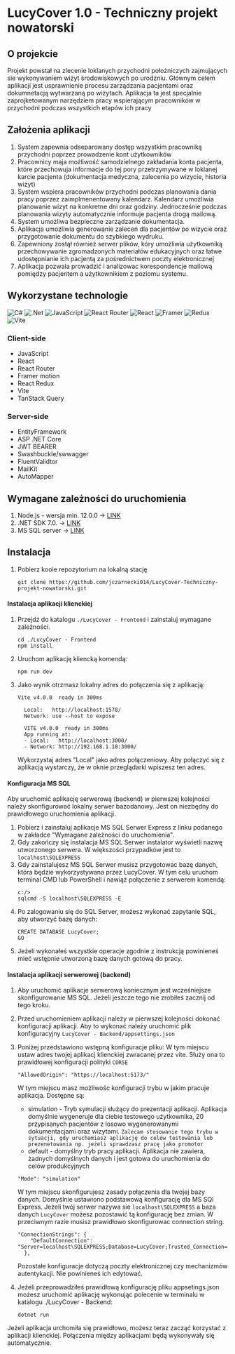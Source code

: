 # LucyCover 1.0 - Techniczny projekt nowatorski
## O projekcie
Projekt powstał na zlecenie loklanych przychodni położniczych zajmujących sie wykonywaniem wizyt środowiskowych po urodzniu. Głównym celem aplikacji jest usprawnienie procesu zarządzania pacjentami oraz dokumnetacją wytwarzaną po wizytach. Aplikacja ta jest specjalnie zaprojketowanym narzędziem pracy wspierającym pracowników w przychodni podczas wszystkich etapów ich pracy

## Założenia aplikacji
1. System zapewnia odseparowany dostęp wszystkim pracowniką przychodni poprzez prowadzenie kont użytkowników
2. Pracownicy maja możliwość samodzielnego zakładania konta pacjenta, które przechowuja informacje do tej pory przetrzymywane w loklanej karcie pacjenta (dokumentacja medyczna, zalecenia po wizycie, historia wizyt)
3. System wspiera pracowników przychodni podczas planowania dania pracy poprzez zaimplmenentowany kalendarz. Kalendarz umożliwia planowanie wizyt na konkretne dni oraz godziny. Jednocześnie podczas planowania wizyty automatycznie informuje pacjenta drogą mailową.
4. System umożliwa bezpieczne zarządzanie dokumentacja.
5. Aplikacja umozliwia generowanie zaleceń dla pacjentów po wizycie oraz przygotowanie dokumentu do szybkiego wydruku.
6. Zapewniony zostął również serwer plików, kóry umożliwia użytkowniką przechowywanie zgromadzonych materiałów edukacyjnych oraz łatwe udostępnianie ich pacjentą za pośrednictwem poczty elektronicznej
7. Aplikacja pozwala prowadzić i analizowac korespondencje mailową pomiędzy pacjentem a użytkownikiem z poziomu systemu.

## Wykorzystane technologie
![C#](https://img.shields.io/badge/c%23-%23239120.svg?style=for-the-badge&logo=csharp&logoColor=white) ![.Net](https://img.shields.io/badge/.NET-5C2D91?style=for-the-badge&logo=.net&logoColor=white) ![JavaScript](https://img.shields.io/badge/javascript-%23323330.svg?style=for-the-badge&logo=javascript&logoColor=%23F7DF1E) ![React Router](https://img.shields.io/badge/React_Router-CA4245?style=for-the-badge&logo=react-router&logoColor=white) ![React](https://img.shields.io/badge/react-%2320232a.svg?style=for-the-badge&logo=react&logoColor=%2361DAFB) ![Framer](https://img.shields.io/badge/Framer-black?style=for-the-badge&logo=framer&logoColor=blue) ![Redux](https://img.shields.io/badge/redux-%23593d88.svg?style=for-the-badge&logo=redux&logoColor=white) ![Vite](https://img.shields.io/badge/vite-%23646CFF.svg?style=for-the-badge&logo=vite&logoColor=white)

### Client-side
* JavaScript
* React
* React Router
* Framer motion
* React Redux
* Vite
* TanStack Query
### Server-side
* EntityFramework
* ASP .NET Core
* JWT BEARER
* Swashbuckle/swwagger
* FluentValidtor
* MailKit
* AutoMapper

## Wymagane zależności do uruchomienia 
1. Node.js - wersja min. 12.0.0 -> [LINK](https://nodejs.org/en)
2. .NET SDK 7.0. -> [LINK](https://dotnet.microsoft.com/en-us/download/dotnet/7.0)
3. MS SQL server  -> [LINK](https://go.microsoft.com/fwlink/p/?linkid=2216019&clcid=0x415&culture=pl-pl&country=pl)

## Instalacja
1) Pobierz kooie repozytorium na lokalną stację
    ~~~~
    git clone https://github.com/jczarnecki014/LucyCover-Techniczny-projekt-nowatorski.git
    ~~~~
#### Instalacja aplikacji klienckiej
1) Przejdź do katalogu `./LucyCover - Frontend` i zainstaluj wymagane zależności.
    ```
    cd ./LucyCover - Frontend
    npm install
    ```
2) Uruchom aplikację kliencką komendą:
    ```
    npm run dev
    ```
3) Jako wynik otrzmasz lokalny adres do połączenia się z aplikacją:
    ```
    Vite v4.0.0  ready in 300ms
    
      Local:   http://localhost:1578/
      Network: use --host to expose
    
      VITE v4.0.0  ready in 300ms
      App running at:
      - Local:   http://localhost:3000/
      - Network: http://192.168.1.10:3000/
    
    ```
    Wykorzystaj adres "Local" jako adres połączeniowy. Aby połączyć się z aplikacją wystarczy, że w oknie przeglądarki wpiszesz ten adres.

#### Konfiguracja MS SQL
Aby uruchomić aplikację serwerową (backend) w pierwszej kolejności należy skonfigurować lokalny serwer bazodanowy. Jest on niezbędny do prawidłowego uruchomienia aplikacji.

1) Pobierz i zainstaluj aplikacje MS SQL Serwer Express z linku podanego w zakładce "Wymagane zależności do uruchomienia". 
2) Gdy zakończy się instalacja MS SQL Serwer instalator wyświetli nazwę utworzonego serwera. W większości przypadków jest to `localhost\SQLEXPRESS`
3) Gdy zainstalujesz MS SQL Serwer musisz przygotowac bazę danych, która będzie wykorzystywana przez LucyCover. W tym celu uruchom terminal CMD lub PowerShell i nawiąż połączenie z serwerem komendą:
    ``` 
    c:/>
    sqlcmd -S localhost\SQLEXPRESS -E
    ```
4) Po zalogowaniu się do SQL Server, możesz wykonać zapytanie SQL, aby utworzyć bazę danych:
    ```
    CREATE DATABASE LucyCover;
    GO
    ```
5) Jeżeli wykonałeś wszystkie operacje zgodnie z instrukcją powinieneś mieć wstępnie utworzoną bazę danych gotową do pracy.

#### Instalacja aplikacji serwerowej (backend)
1) Aby uruchomić aplikacje serwerową koniecznym jest wcześniejsze skonfigurowanie MS SQL. Jeżeli jeszcze tego nie zrobiłeś zacznij od tego kroku.
2) Przed uruchomieniem aplikacji należy w pierwszej kolejności dokonać konfiguracji aplikacji. Aby to wykonać należy uruchomić plik konfiguracyjny `LucyCover - Backend/appsettings.json`
3) Poniżej przedstawiono wstępną konfiguracje pliku:
    W tym miejscu ustaw adres twojej aplikacj klienckiej zwracanej przez vite. Służy ona to prawidłowej konfiguracji polityki `CORSE`
    ```
    "AllowedOrigin": "https://localhost:5173/"
    ```
    W tym miejscu masz możliwośc konfiguracji trybu w jakim pracuje aplikacja. Dostępne są:
    - simulation - Tryb symulacji służący do prezentacji aplikacji. Aplikacja domyślnie wygeneruje dla ciebie testowego użytkownika, 20 przypisanych pacjentów z losowo wygenerowanymi dokumentacjami oraz wizytami. `Zalecam stosowanie tego trybu w sytuacji, gdy uruchamiasz aplikację do celów testowania lub prezenetowania np. jeżeli sprawdzasz pracę jako promotor`
    - default - domyślny tryb pracy aplikacji. Aplikacja nie zawiera, żadnych domyślnych danych i jest gotowa do uruchomienia do celów produkcyjnych
    ```
    "Mode": "simulation"
    ```
    W tym miejscu skonfigurujesz zasady połączenia dla twojej bazy danych. Domyślnie ustawiono podstawową konfigurację dla MS SQl Express. Jeżeli twój serwer nazywa sie `localhost\SQLEXPRESS` a baza danych `LucyCover` możesz pozostawić tą konfigurację bez zmian. W przeciwnym razie musisz prawidłowo skonfigurowac connection string.
    ```
    "ConnectionStrings": {
        "DefaultConnection": "Server=localhost\SQLEXPRESS;Database=LucyCover;Trusted_Connection=True;TrustServerCertificate=True"
      },
    ```
    Pozostałe konfiguracje dotyczą poczty elektronicznej czy mechanizmów autentykacji. Nie powinieneś ich edytować.
    
4) Jeżeli przeprowadziłeś prawidłową konfigurację pliku appsetings.json możesz uruchomić aplikację wykonując polecenie w terminalu w katalogu ./LucyCover - Backend:
    ```
    dotnet run
    ```
    
Jeżeli aplikacja urchomiła się prawidłowo, możesz teraz zacząć korzystać z aplikacji klienckiej. Połączenia między aplikacjami będą wykonywały się automatycznie.
    
    
